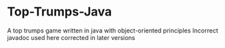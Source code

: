 # Top-Trumps-Java
A top trumps game written in java with object-oriented principles
Incorrect javadoc used here corrected in later versions

